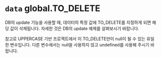 # `data` global.TO_DELETE
DB의 update 기능을 사용할 때, 데이터의 특정 값에 TO_DELETE를 지정하게 되면 해당 값이 삭제됩니다.
자세한 것은 DB의 update 예제를 살펴보시기 바랍니다.

참고로 UPPERCASE 기반 프로젝트에서 이 TO_DELETE만이 null이 될 수 있는 유일한 변수입니다.
다른 변수에서는 null을 사용하지 않고 undefined를 사용해 주시기 바랍니다.
